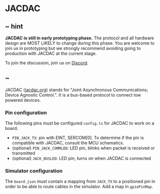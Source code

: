 # JACDAC

## ~ hint

**JACDAC is still in early prototyping phase.** The protocol and all hardware design are MOST LIKELY to change during this phase. You are welcome to join us in prototyping but we strongly recommend avoiding going to production with JACDAC at the current stage.

To join the discussion, join us on [Discord](https://discord.gg/9WMc5Es).

## ~

JACDAC ([jacdac.org](https://jacdac.org)) stands for "Joint Asynchronous Communications; Device Agnostic Control.". It is a bus-based protocol to connect low powered devices.

### Pin configuration

The following pins must be configured ``config.ts`` for JACDAC to work on a board.

* ``PIN_JACK_TX``: pin with EINT, SERCOM[0]. To determine if the pin is compatible with JACDAC, consult the MCU schematics.
* (optional) ``PIN_JACK_COMMLED``: LED pin, blinks when packet is received or transmitted
* (optional) ``JACK_BUSLED``: LED pin, turns on when JACDAC is connected

### Simulator configuration

The ``board.json`` must contain a mapping from ``JACK_TX`` to a positioned pin in order to be able to route cables in the simulator. Add a map in ``gpioPinMap``.